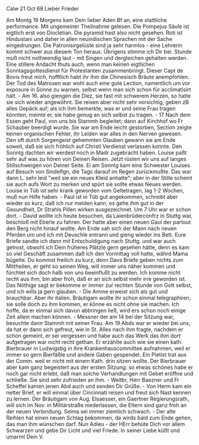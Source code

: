  Calw 21 Oct 68
Lieber Frieder

Am Montg 19 Morgens kam Dein lieber Aden Bf an, eine stattliche performance. Mit ungemeiner Theilnahme gelesen. Die Pompejus Säule ist eigtlich erst von Diocletian. Die pyramid hast also nicht gesehen. Roti ist Hindustani und daher in allen neuindischen Sprachen mit der Sache eingedrungen. Die Patronisirgelüste sind ja sehr harmlos - eine Lehrerin kommt schwer aus diesem Ton heraus. Übrigens stimme ich Dir bei. Stunde muß nicht nothwendig laut - mit Singen und dergleichen gehalten werden. Eine stillere Andacht thuts auch, wenn man keinen eigtlichen Sonntagsgottesdienst für Protestanten zusammenbringt. Dieser Capt de Bovis freut mich, hofftlich habt ihr ihm die Chinesisch Bräute anempfohlen. Der Tod des Matrosen war wohl auch eine gute Lection, namentlich um vor exposure in Sonne zu warnen, selbst wenn man sich schon für acclimatisirt hält. - Am 16. also giengen die Diez, sie fast mit schwerem Herzen, so hatte sie sich wieder angewöhnt. Sie reisen aber nicht sehr vorsichtig, geben zB alles Gepäck auf; als ich ihm bemerkte, was er und seine Frau tragen könnten, meinte er, sie habe genug an sich selbst zu tragen. - 17 Nach dem Essen geht Paul, von uns bis Stammh begleitet; dann auf Kirchhof wo Fr Schauber beerdigt wurde. Sie war am Ende leicht gestorben, Section zeigte keinen organischen Fehler, ihr Leiden war alles in den Nerven gewesen. Den oft durch Sorgengeist gehemmten Glauben gewann sie am Ende soweit, daß sie sich fröhlich auf Christi Verdienst verlassen konnte. Den Sonntg dachten wir werdest noch in Madr zugebracht haben. Louise paßt sehr auf was zu hören von Deinen Reisen. Jetzt rüsten wir uns auf langes Stillschweigen von Deiner Seite. Ei am Sonntg kam eine Schwester Louises auf Besuch von Sindelfgn, die Tags darauf im Regen zurückmußte. Das war dann L. sehr leid "weil sie ein neues Kleid anhatte"; aber in der Stille scheint sie auch aufs Wort zu merken und spürt sie sollte etwas Neues werden. Louise in Tüb ist sehr krank geworden vom Geltetragen, lag 1-2 Wochen, muß nun Hilfe haben. - Paul ist in Tüb gut angekommen, schreibt aber wieder so kurz, daß ich nur melden kann, es gehe ihm gut in der Gesundheit, Dr Strahls Pillen wirken ausgezeichnet. Um 7 Uhr war er schon dort. - David wollte ich heute besuchen, da Laienbrüderconfrz in Stuttg war, beschloß mit Eberle zu fahren. Der hatte aber einen neuen Gaul der partout den Berg nicht hinauf wollte. Am Ende sah sich der Mann nach neuen Pferden um und ich mit Deuschle entrann und gieng wieder ins Bett. Eure Briefe sandte ich dann mit Entschuldigung nach Stuttg. und war auch getrost, obwohl ich Dein früheres Plätzle gern gesehen hätte, denn es kam so viel Geschäft zusammen daß ich den Vormittag voll hatte, währd Mama bügelte. Du kommst freilich zu kurz, denn Davs Briefe geben nichts zum Mittheilen, er geht so seinen Weg, will immer uns näher kommen und fürchtet sich doch halb von uns beeinflußt zu werden. Ich komme nicht recht aus ihm, bin aber froh, daß er an sich selbst mehr irre geworden ist. Das Nöthige sagt er bekomme er immer zur rechten Stunde von Gott selbst, und ich wills ja gern glauben. - Die Amme erweist sich als gut und brauchbar. Aber ihr italien. Bräutigam wollte ihr schon einmal telegraphiren, sie solle doch zu ihm kommen, er könne es nicht ohne sie machen. Ich hoffe, da er einmal sich davon abbringen ließ, wird ers schon noch einige Zeit allein machen können. - Messner der am 14 bei der Sitzung war, besuchte dann Stammh mit seiner Frau. Am 19 Abds war er wieder bei uns, da hat er dann sich gefreut, wie in St. Alles nach ihm fragte, nachdem er schon gemeint, er sei vergessen und habe auch das Werk das ihm dort aufgetragen war nicht recht gethan. Er erzählte auch wie sie einen kath. Bierbrauer in Ludwigsbg in ihre Krankenhauscommittee aufnahmen, weil er immer so gern Bierfäßle und andere Gaben gespendet. Ein Pietist trat aus der Comm. weil er nicht mit einem Kath. drin sitzen wollte. Der Bierbrauer aber kam ganz begeistert aus der ersten Sitzung: so etwas schönes habe er noch gar nicht erlebt, daß man solche Verhandlungen mit Gebet eröffne und schließe. Sie sind sehr zufrieden an ihm. - Weitbr, Herr Baezner und Fr Scheffel kamen jenen Abd auch und senden Dir Grüße. - Von Herm kam ein netter Brief, er will einmal über Cincinnati reisen und freut sich Nast kennen zu lernen. Der Bräutigam von Aug. Elsaesser, ein Gaertner Regierungsrath, will sich im Nov. in Militärstraße niederlassen, die Eltern sind ganz froh an der neuen Verbindung. Selma sei immer ziemlich schwach. - Der alte Reihlen hat einen neuen Schlag bekommen, da wirds bald zum Ende gehen, das man ihm wünschen darf. Nun Adieu - der HErr behüte Dich vor allem Schwarzen und gebe Dir Licht und viel Friede. In seiner Liebe küßt und umarmt
 Dein V.
